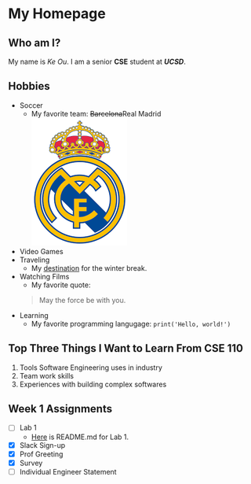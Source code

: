 # My Homepage

## Who am I?
My name is *Ke Ou*. I am a senior **CSE** student at **_UCSD_**. 

## Hobbies
- Soccer 
  - My favorite team: ~~Barcelona~~Real Madrid
    ![Real Madrid](RM.png)
- Video Games
- Traveling
  - My [destination](https://www.visitmexico.com/en/) for the winter break.
- Watching Films
  - My favorite quote: 
  > May the force be with you.
- Learning
  - My favorite programming langugage: `print('Hello, world!')`
  


## Top Three Things I Want to Learn From CSE 110
1. Tools Software Engineering uses in industry
2. Team work skills
3. Experiences with building complex softwares

## Week 1 Assignments
- [ ] Lab 1
  - [Here](README.md) is README<span></span>.md for Lab 1.
- [x] Slack Sign-up
- [x] Prof Greeting
- [x] Survey 
- [ ] Individual Engineer Statement